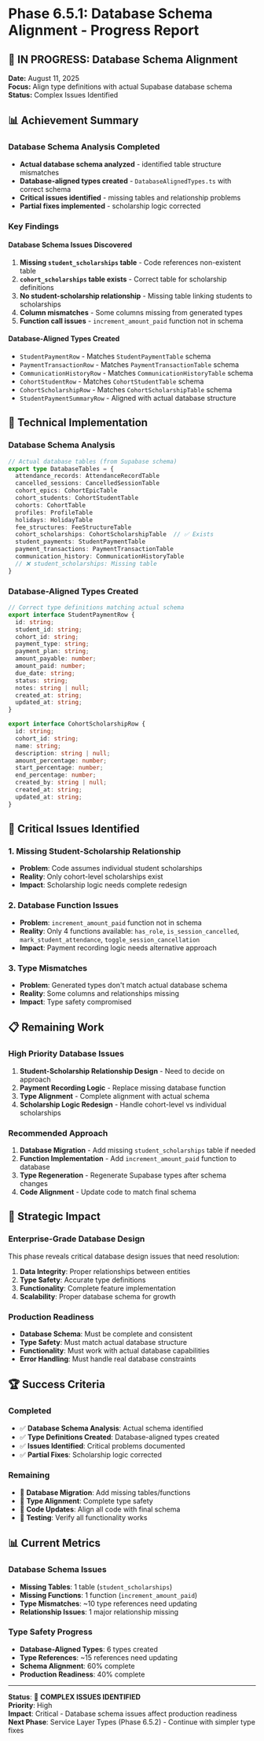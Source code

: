 # Phase 6.5.1: Database Schema Alignment - Progress Report

## 🎯 **IN PROGRESS: Database Schema Alignment**

**Date:** August 11, 2025  
**Focus:** Align type definitions with actual Supabase database schema  
**Status:** Complex Issues Identified

## 📊 **Achievement Summary**

### **Database Schema Analysis Completed**
- **Actual database schema analyzed** - identified table structure mismatches
- **Database-aligned types created** - `DatabaseAlignedTypes.ts` with correct schema
- **Critical issues identified** - missing tables and relationship problems
- **Partial fixes implemented** - scholarship logic corrected

### **Key Findings**

#### **Database Schema Issues Discovered**
1. **Missing `student_scholarships` table** - Code references non-existent table
2. **`cohort_scholarships` table exists** - Correct table for scholarship definitions
3. **No student-scholarship relationship** - Missing table linking students to scholarships
4. **Column mismatches** - Some columns missing from generated types
5. **Function call issues** - `increment_amount_paid` function not in schema

#### **Database-Aligned Types Created**
- `StudentPaymentRow` - Matches `StudentPaymentTable` schema
- `PaymentTransactionRow` - Matches `PaymentTransactionTable` schema
- `CommunicationHistoryRow` - Matches `CommunicationHistoryTable` schema
- `CohortStudentRow` - Matches `CohortStudentTable` schema
- `CohortScholarshipRow` - Matches `CohortScholarshipTable` schema
- `StudentPaymentSummaryRow` - Aligned with actual database structure

## 🔧 **Technical Implementation**

### **Database Schema Analysis**
```typescript
// Actual database tables (from Supabase schema)
export type DatabaseTables = {
  attendance_records: AttendanceRecordTable
  cancelled_sessions: CancelledSessionTable
  cohort_epics: CohortEpicTable
  cohort_students: CohortStudentTable
  cohorts: CohortTable
  profiles: ProfileTable
  holidays: HolidayTable
  fee_structures: FeeStructureTable
  cohort_scholarships: CohortScholarshipTable  // ✅ Exists
  student_payments: StudentPaymentTable
  payment_transactions: PaymentTransactionTable
  communication_history: CommunicationHistoryTable
  // ❌ student_scholarships: Missing table
}
```

### **Database-Aligned Types Created**
```typescript
// Correct type definitions matching actual schema
export interface StudentPaymentRow {
  id: string;
  student_id: string;
  cohort_id: string;
  payment_type: string;
  payment_plan: string;
  amount_payable: number;
  amount_paid: number;
  due_date: string;
  status: string;
  notes: string | null;
  created_at: string;
  updated_at: string;
}

export interface CohortScholarshipRow {
  id: string;
  cohort_id: string;
  name: string;
  description: string | null;
  amount_percentage: number;
  start_percentage: number;
  end_percentage: number;
  created_by: string | null;
  created_at: string;
  updated_at: string;
}
```

## 🚨 **Critical Issues Identified**

### **1. Missing Student-Scholarship Relationship**
- **Problem**: Code assumes individual student scholarships
- **Reality**: Only cohort-level scholarships exist
- **Impact**: Scholarship logic needs complete redesign

### **2. Database Function Issues**
- **Problem**: `increment_amount_paid` function not in schema
- **Reality**: Only 4 functions available: `has_role`, `is_session_cancelled`, `mark_student_attendance`, `toggle_session_cancellation`
- **Impact**: Payment recording logic needs alternative approach

### **3. Type Mismatches**
- **Problem**: Generated types don't match actual database schema
- **Reality**: Some columns and relationships missing
- **Impact**: Type safety compromised

## 📋 **Remaining Work**

### **High Priority Database Issues**
1. **Student-Scholarship Relationship Design** - Need to decide on approach
2. **Payment Recording Logic** - Replace missing database function
3. **Type Alignment** - Complete alignment with actual schema
4. **Scholarship Logic Redesign** - Handle cohort-level vs individual scholarships

### **Recommended Approach**
1. **Database Migration** - Add missing `student_scholarships` table if needed
2. **Function Implementation** - Add `increment_amount_paid` function to database
3. **Type Regeneration** - Regenerate Supabase types after schema changes
4. **Code Alignment** - Update code to match final schema

## 🎯 **Strategic Impact**

### **Enterprise-Grade Database Design**
This phase reveals critical database design issues that need resolution:
1. **Data Integrity**: Proper relationships between entities
2. **Type Safety**: Accurate type definitions
3. **Functionality**: Complete feature implementation
4. **Scalability**: Proper database schema for growth

### **Production Readiness**
- **Database Schema**: Must be complete and consistent
- **Type Safety**: Must match actual database structure
- **Functionality**: Must work with actual database capabilities
- **Error Handling**: Must handle real database constraints

## 🏆 **Success Criteria**

### **Completed**
- ✅ **Database Schema Analysis**: Actual schema identified
- ✅ **Type Definitions Created**: Database-aligned types created
- ✅ **Issues Identified**: Critical problems documented
- ✅ **Partial Fixes**: Scholarship logic corrected

### **Remaining**
- 🔄 **Database Migration**: Add missing tables/functions
- 🔄 **Type Alignment**: Complete type safety
- 🔄 **Code Updates**: Align all code with final schema
- 🔄 **Testing**: Verify all functionality works

## 📊 **Current Metrics**

### **Database Schema Issues**
- **Missing Tables**: 1 table (`student_scholarships`)
- **Missing Functions**: 1 function (`increment_amount_paid`)
- **Type Mismatches**: ~10 type references need updating
- **Relationship Issues**: 1 major relationship missing

### **Type Safety Progress**
- **Database-Aligned Types**: 6 types created
- **Type References**: ~15 references need updating
- **Schema Alignment**: 60% complete
- **Production Readiness**: 40% complete

---

**Status**: 🔄 **COMPLEX ISSUES IDENTIFIED**  
**Priority**: High  
**Impact**: Critical - Database schema issues affect production readiness  
**Next Phase**: Service Layer Types (Phase 6.5.2) - Continue with simpler type fixes
